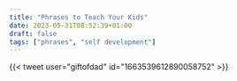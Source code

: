 ```yaml
---
title: "Phrases to Teach Your Kids"
date: 2023-05-31T08:52:39+01:00
draft: false
tags: ["phrases", "self development"]
---
```

{{< tweet user="giftofdad" id="1663539612890058752" >}}
